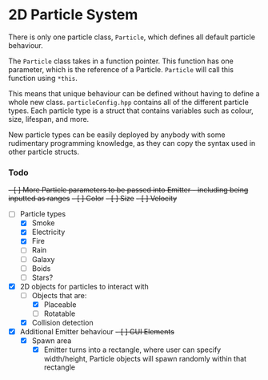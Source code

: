 # 2D Particle System

There is only one particle class, `Particle`, which defines all default particle behaviour.

The `Particle` class takes in a function pointer. This function has one parameter, which is the reference of a Particle. `Particle` will call this function using `*this`.

This means that unique behaviour can be defined without having to define a whole new class. `particleConfig.hpp` contains all of the different particle types. Each particle type is a struct that contains variables such as colour, size, lifespan, and more.

New particle types can be easily deployed by anybody with some rudimentary programming knowledge, as they can copy the syntax used in other particle structs.

### Todo

~~- [ ] More Particle parameters to be passed into Emitter - including being inputted as ranges~~
    ~~- [ ] Color~~
    ~~- [ ] Size~~
    ~~- [ ] Velocity~~
- [ ] Particle types
    - [x] Smoke
    - [x] Electricity
    - [x] Fire
    - [ ] Rain
    - [ ] Galaxy
    - [ ] Boids
    - [ ] Stars?
- [x] 2D objects for particles to interact with
    - [ ] Objects that are:
        - [x] Placeable
        - [ ] Rotatable
    - [x] Collision detection
- [x] Additional Emitter behaviour
    ~~- [ ] GUI Elements~~
    - [x] Spawn area
        - [x] Emitter turns into a rectangle, where user can specify width/height, Particle objects will spawn randomly within that rectangle